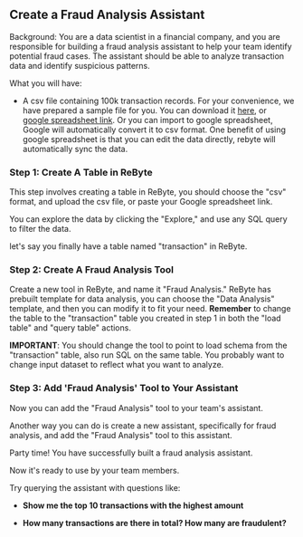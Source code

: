 ## Create a Fraud Analysis Assistant

Background: You are a data scientist in a financial company, and you are responsible for building a fraud analysis assistant to help your team identify potential fraud cases. The assistant should be able to analyze transaction data and identify suspicious patterns.

What you will have:
* A csv file containing 100k transaction records. For your convenience, we have prepared a sample file for you. You can download it [here](https://storage.googleapis.com/cui-runtime/fraud1.csv), or [google spreadsheet link](https://docs.google.com/spreadsheets/d/1mY57k8zYkhCZo51XEydnplWRSu75KiOAhvolTE4IUpw/edit?gid=1496520613#gid=1496520613). Or you can import to google spreadsheet, Google will automatically convert it to csv format.
One benefit of using google spreadsheet is that you can edit the data directly, rebyte will automatically sync the data.

### Step 1: Create A Table in ReByte

This step involves creating a table in ReByte, you should choose the "csv" format, and upload the csv file, or paste your Google spreadsheet link.

You can explore the data by clicking the "Explore," and use any SQL query to filter the data.

let's say you finally have a table named "transaction" in ReByte.

### Step 2: Create A Fraud Analysis Tool
Create a new tool in ReByte, and name it "Fraud Analysis."
ReByte has prebuilt template for data analysis,
you can choose the "Data Analysis" template, and then you can modify it to fit your need.
**Remember** to change the table to the "transaction" table you created in step 1 in both the "load table" and "query table" actions.


**IMPORTANT**:
You should change the tool to point to load schema from the "transaction" table, also run SQL on the same table.
You probably want to change input dataset to reflect what you want to analyze.


### Step 3: Add 'Fraud Analysis' Tool to Your Assistant
Now you can add the "Fraud Analysis" tool to your team's assistant. 

Another way you can do is create a new assistant, specifically for fraud analysis, and add the "Fraud Analysis" tool to this assistant.


Party time! You have successfully built a fraud analysis assistant.

Now it's ready to use by your team members. 

Try querying the assistant with questions like:

* **Show me the top 10 transactions with the highest amount**

* **How many transactions are there in total? How many are fraudulent?**